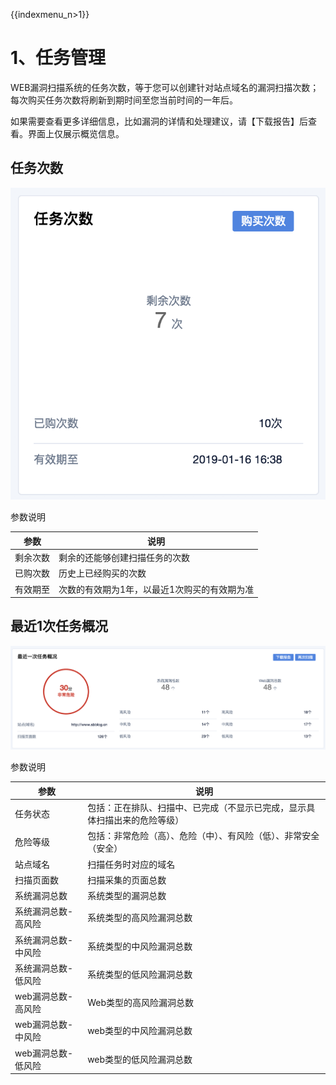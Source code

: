 {{indexmenu_n>1}}

# 1、任务管理

WEB漏洞扫描系统的任务次数，等于您可以创建针对站点域名的漏洞扫描次数；每次购买任务次数将刷新到期时间至您当前时间的一年后。

<wrap em>如果需要查看更多详细信息，比如漏洞的详情和处理建议，请【下载报告】后查看。界面上仅展示概览信息。</wrap>

## 任务次数

![](/images/operation/任务次数.png)

参数说明

| 参数   | 说明                      |
| ---- | ----------------------- |
| 剩余次数 | 剩余的还能够创建扫描任务的次数         |
| 已购次数 | 历史上已经购买的次数              |
| 有效期至 | 次数的有效期为1年，以最近1次购买的有效期为准 |

## 最近1次任务概况

![](/images/operation/最近1次任务.png)

参数说明

| 参数          | 说明                                    |
| ----------- | ------------------------------------- |
| 任务状态        | 包括：正在排队、扫描中、已完成（不显示已完成，显示具体扫描出来的危险等级） |
| 危险等级        | 包括：非常危险（高）、危险（中）、有风险（低）、非常安全（安全）      |
| 站点域名        | 扫描任务时对应的域名                            |
| 扫描页面数       | 扫描采集的页面总数                             |
| 系统漏洞总数      | 系统类型的漏洞总数                             |
| 系统漏洞总数-高风险  | 系统类型的高风险漏洞总数                          |
| 系统漏洞总数-中风险  | 系统类型的中风险漏洞总数                          |
| 系统漏洞总数-低风险  | 系统类型的低风险漏洞总数                          |
| web漏洞总数-高风险 | Web类型的高风险漏洞总数                         |
| web漏洞总数-中风险 | web类型的中风险漏洞总数                         |
| web漏洞总数-低风险 | web类型的低风险漏洞总数                         |
